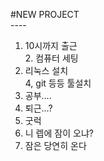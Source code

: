 
#NEW PROJECT
<br>----<br>
1. 10시까지 출근
<br>2. 컴퓨터 세팅<br>
3. 리눅스 설치<br>
4, git 등등 툴설치<br>
5. 공부....<br>
6. 퇴근...?
7. 굿럭
8. 니 렙에 잠이 오냐?
9. 잠은 당연히 온다

